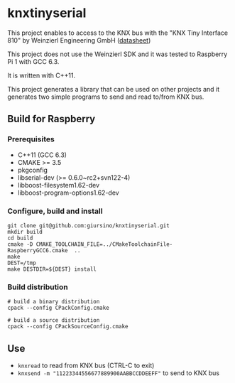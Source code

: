 # knxtinyserial

This project enables to access to the KNX bus with the "KNX Tiny Interface 810" by Weinzierl Engineering GmbH ([datasheet](https://www.weinzierl.de/index.php/en/all-knx/knx-module-en/knx-tinyserial-interface-810-en))

This project does not use the Weinzierl SDK and it was tested to Raspberry Pi 1 with GCC 6.3.

It is written with C++11.

This project generates a library that can be used on other projects and it generates two simple programs 
to send and read to/from KNX bus.

## Build for Raspberry

### Prerequisites
* C++11 (GCC 6.3)
* CMAKE >= 3.5
* pkgconfig
* libserial-dev (>= 0.6.0~rc2+svn122-4)
* libboost-filesystem1.62-dev
* libboost-program-options1.62-dev
 
### Configure, build and install
```
git clone git@github.com:giursino/knxtinyserial.git
mkdir build
cd build
cmake -D CMAKE_TOOLCHAIN_FILE=../CMakeToolchainFile-RaspberryGCC6.cmake  ..
make
DEST=/tmp
make DESTDIR=${DEST} install
```

### Build distribution
```
# build a binary distribution
cpack --config CPackConfig.cmake

# build a source distribution
cpack --config CPackSourceConfig.cmake
```

## Use
* `knxread` to read from KNX bus (CTRL-C to exit)
* `knxsend -m "11223344556677889900AABBCCDDEEFF"` to send to KNX bus

